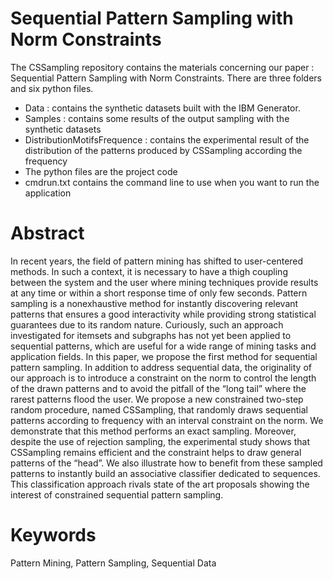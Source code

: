 # Sequential Pattern Sampling with Norm Constraints

The CSSampling repository contains the materials concerning our paper : Sequential Pattern Sampling with Norm Constraints. There are three folders and six python files.
- Data : contains the synthetic datasets built with the IBM Generator.
- Samples : contains some results of the output sampling with the synthetic datasets
- DistributionMotifsFrequence : contains the experimental result of the distribution of the patterns produced by CSSampling according the frequency
- The python files are the project code
- cmdrun.txt contains the command line to use when you want to run the application

# Abstract
In recent years, the field of pattern mining has shifted to user-centered methods. In such a context, it is necessary
to have a thigh coupling between the system and the user where mining techniques provide results at any time or within a short
response time of only few seconds. Pattern sampling is a nonexhaustive method for instantly discovering relevant patterns that
ensures a good interactivity while providing strong statistical guarantees due to its random nature. Curiously, such an approach
investigated for itemsets and subgraphs has not yet been applied to sequential patterns, which are useful for a wide range of mining
tasks and application fields. In this paper, we propose the first method for sequential pattern sampling. In addition to address sequential data, the originality of our approach is to introduce a constraint on the norm to control the length of the drawn patterns
and to avoid the pitfall of the “long tail” where the rarest patterns flood the user. We propose a new constrained two-step random
procedure, named CSSampling, that randomly draws sequential patterns according to frequency with an interval constraint on the norm. We demonstrate that this method performs an exact sampling. Moreover, despite the use of rejection sampling, the experimental study shows that CSSampling remains efficient and the constraint helps to draw general patterns of the “head”. We also illustrate how to benefit from these sampled patterns to instantly build an associative classifier dedicated to sequences. This classification approach rivals state of the art proposals showing the interest of constrained sequential pattern sampling.

# Keywords
Pattern Mining, Pattern Sampling, Sequential Data
